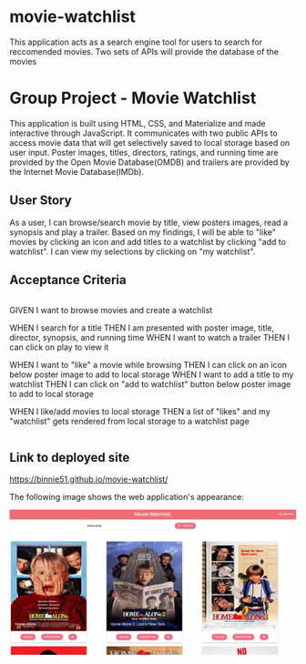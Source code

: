 # movie-watchlist

This application acts as a search engine tool for users to search for reccomended movies. Two sets of APIs will provide the database of the movies




# Group Project - Movie Watchlist

This application is built using HTML, CSS, and Materialize and made interactive through JavaScript. It communicates with two public APIs to access movie data that will get selectively saved to local storage based on user input. Poster images, titles, directors, ratings, and running time are provided by the Open Movie Database(OMDB) and trailers are provided by the Internet Movie Database(IMDb).

## User Story

As a user, I can browse/search movie by title, view posters images, read a synopsis and play a trailer. Based on my findings, I will be able to "like" movies by clicking an icon and add titles to a watchlist by clicking "add to watchlist". I can view my selections by clicking on "my watchlist".

## Acceptance Criteria

```
```
GIVEN I want to browse movies and create a watchlist

WHEN I search for a title
THEN I am presented with poster image, title, director, synopsis, and running time
WHEN I want to watch a trailer
THEN I can click on play to view it

WHEN I want to "like" a movie while browsing
THEN I can click on an icon below poster image to add to local storage
WHEN I want to add a title to my watchlist
THEN I can click on "add to watchlist" button below poster image to add to local storage

WHEN I like/add movies to local storage
THEN a list of "likes" and my "watchlist" gets rendered from local storage to a watchlist page

```
```

## Link to deployed site

https://binnie51.github.io/movie-watchlist/


The following image shows the web application's appearance:

![Screenshot of main site](/mockup/screenshot.png)

